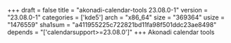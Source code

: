 +++
draft = false
title = "akonadi-calendar-tools 23.08.0-1"
version = "23.08.0-1"
categories = ['kde5']
arch = "x86_64"
size = "369364"
usize = "1476559"
sha1sum = "a411955225c722821bd11fa98f501ddc23ae8498"
depends = "['calendarsupport>=23.08.0']"
+++
Akonadi calendar tools